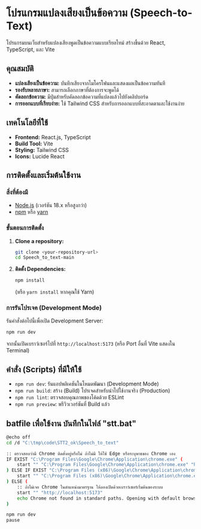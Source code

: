 # โปรแกรมแปลงเสียงเป็นข้อความ (Speech-to-Text)

โปรแกรมบนเว็บสำหรับแปลงเสียงพูดเป็นข้อความแบบเรียลไทม์ สร้างขึ้นด้วย React, TypeScript, และ Vite

## คุณสมบัติ

-   **แปลงเสียงเป็นข้อความ:** บันทึกเสียงจากไมโครโฟนและแสดงผลเป็นข้อความทันที
-   **รองรับหลายภาษา:** สามารถเลือกภาษาที่ต้องการจะพูดได้
-   **คัดลอกข้อความ:** มีปุ่มสำหรับคัดลอกข้อความที่แปลงแล้วไปยังคลิปบอร์ด
-   **การออกแบบที่เรียบง่าย:** ใช้ Tailwind CSS สำหรับการออกแบบที่สะอาดตาและใช้งานง่าย

## เทคโนโลยีที่ใช้

-   **Frontend:** React.js, TypeScript
-   **Build Tool:** Vite
-   **Styling:** Tailwind CSS
-   **Icons:** Lucide React

## การติดตั้งและเริ่มต้นใช้งาน

### สิ่งที่ต้องมี

-   [Node.js](https://nodejs.org/) (เวอร์ชัน 18.x หรือสูงกว่า)
-   [npm](https://www.npmjs.com/) หรือ [yarn](https://yarnpkg.com/)

### ขั้นตอนการติดตั้ง

1.  **Clone a repository:**
    ```bash
    git clone <your-repository-url>
    cd Speech_to_text-main
    ```

2.  **ติดตั้ง Dependencies:**
    ```bash
    npm install
    ```
    (หรือ `yarn install` หากคุณใช้ Yarn)

### การรันโปรเจค (Development Mode)

รันคำสั่งต่อไปนี้เพื่อเปิด Development Server:
```bash
npm run dev
```
จากนั้นเปิดเบราว์เซอร์ไปที่ `http://localhost:5173` (หรือ Port อื่นที่ Vite แสดงใน Terminal)

## คำสั่ง (Scripts) ที่มีให้ใช้

-   `npm run dev`: รันแอปพลิเคชันในโหมดพัฒนา (Development Mode)
-   `npm run build`: สร้าง (Build) โปรเจคสำหรับนำไปใช้งานจริง (Production)
-   `npm run lint`: ตรวจสอบคุณภาพของโค้ดด้วย ESLint
-   `npm run preview`: พรีวิวเวอร์ชันที่ Build แล้ว


## batfile เพื่อใช้งาน บันทึกในไฟล์ "stt.bat"

```bash
@echo off
cd /d "C:\tmp\code\STT2_ok\Speech_to_text"

:: ตรวจสอบว่ามี Chrome ติดตั้งอยู่หรือไม่ ถ้าไม่มี ให้ใช้ Edge หรือระบุพาธของ Chrome เอง
IF EXIST "C:\Program Files\Google\Chrome\Application\chrome.exe" (
    start "" "C:\Program Files\Google\Chrome\Application\chrome.exe" "http://localhost:5173"
) ELSE IF EXIST "C:\Program Files (x86)\Google\Chrome\Application\chrome.exe" (
    start "" "C:\Program Files (x86)\Google\Chrome\Application\chrome.exe" "http://localhost:5173"
) ELSE (
    :: ถ้าไม่เจอ Chrome ในตำแหน่งมาตรฐาน ให้ลองเปิดด้วยเบราว์เซอร์เริ่มต้นของระบบ
    start "" "http://localhost:5173"
    echo Chrome not found in standard paths. Opening with default browser.
)

npm run dev
pause

```
